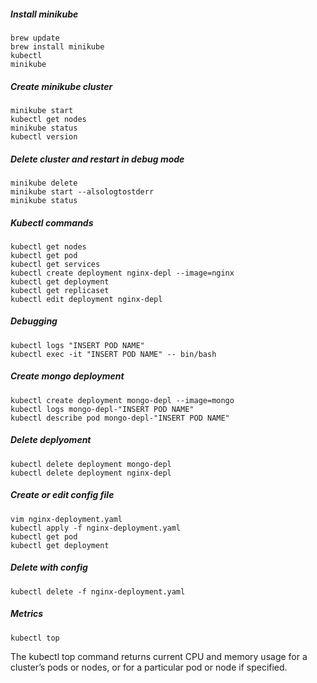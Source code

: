 ##### Install minikube

```
brew update
brew install minikube
kubectl
minikube
```

##### Create minikube cluster

```
minikube start
kubectl get nodes
minikube status
kubectl version
```

##### Delete cluster and restart in debug mode
```
minikube delete
minikube start --alsologtostderr
minikube status
```

##### Kubectl commands

```
kubectl get nodes
kubectl get pod
kubectl get services
kubectl create deployment nginx-depl --image=nginx
kubectl get deployment
kubectl get replicaset
kubectl edit deployment nginx-depl
```

##### Debugging

```
kubectl logs "INSERT POD NAME"
kubectl exec -it "INSERT POD NAME" -- bin/bash
```

##### Create mongo deployment

```
kubectl create deployment mongo-depl --image=mongo
kubectl logs mongo-depl-"INSERT POD NAME"
kubectl describe pod mongo-depl-"INSERT POD NAME"
```

##### Delete deplyoment

```
kubectl delete deployment mongo-depl
kubectl delete deployment nginx-depl
```

##### Create or edit config file

```
vim nginx-deployment.yaml
kubectl apply -f nginx-deployment.yaml
kubectl get pod
kubectl get deployment
```

##### Delete with config

```
kubectl delete -f nginx-deployment.yaml
```

##### Metrics

```
kubectl top
``` 

The kubectl top command returns current CPU and memory usage for a cluster’s pods or nodes, or for a particular pod or node if specified.
